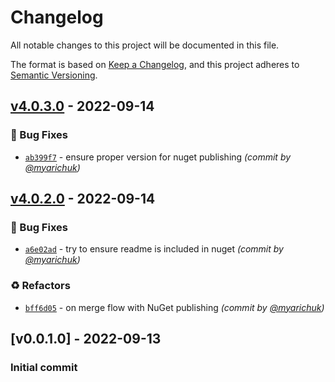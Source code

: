 # Changelog
All notable changes to this project will be documented in this file.

The format is based on [Keep a Changelog](https://keepachangelog.com/en/1.0.0/),
and this project adheres to [Semantic Versioning](https://semver.org/spec/v2.0.0.html).

## [v4.0.3.0] - 2022-09-14
### :bug: Bug Fixes
- [`ab399f7`](https://github.com/myarichuk/RoguelikeToolkit.Entities/commit/ab399f7bbacd47e32dad3e404cad843fde9ed2ae) - ensure proper version for nuget publishing *(commit by [@myarichuk](https://github.com/myarichuk))*


## [v4.0.2.0] - 2022-09-14
### :bug: Bug Fixes
- [`a6e02ad`](https://github.com/myarichuk/RoguelikeToolkit.Entities/commit/a6e02ad67c7aa6f826cd47c87995ea8558d66cbc) - try to ensure readme is included in nuget *(commit by [@myarichuk](https://github.com/myarichuk))*

### :recycle: Refactors
- [`bff6d05`](https://github.com/myarichuk/RoguelikeToolkit.Entities/commit/bff6d050a4be033b60f2cb4d18b0e093c793a39c) - on merge flow with NuGet publishing *(commit by [@myarichuk](https://github.com/myarichuk))*


## [v0.0.1.0] - 2022-09-13
### Initial commit
[v4.0.2.0]: https://github.com/myarichuk/RoguelikeToolkit.Entities/compare/v4.0.1.0...v4.0.2.0
[v4.0.3.0]: https://github.com/myarichuk/RoguelikeToolkit.Entities/compare/v4.0.2.0...v4.0.3.0